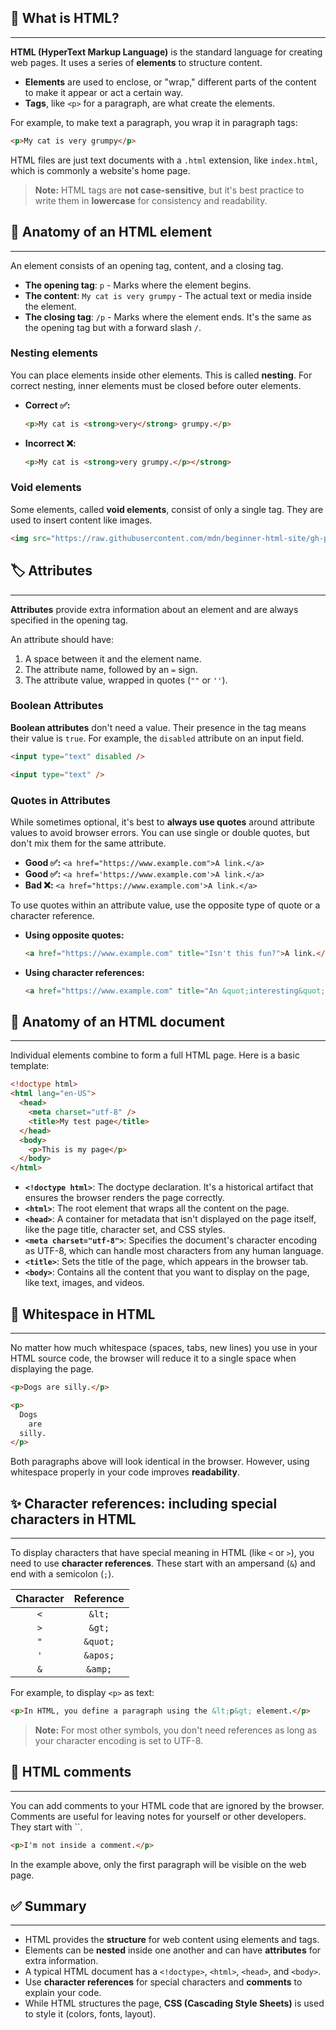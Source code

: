 ## 📝 What is HTML?

-----

**HTML (HyperText Markup Language)** is the standard language for creating web pages. It uses a series of **elements** to structure content.

  - **Elements** are used to enclose, or "wrap," different parts of the content to make it appear or act a certain way.
  - **Tags**, like `<p>` for a paragraph, are what create the elements.

For example, to make text a paragraph, you wrap it in paragraph tags:

```html
<p>My cat is very grumpy</p>
```

HTML files are just text documents with a `.html` extension, like `index.html`, which is commonly a website's home page.

> **Note:** HTML tags are **not case-sensitive**, but it's best practice to write them in **lowercase** for consistency and readability.

## 🔬 Anatomy of an HTML element

-----

An element consists of an opening tag, content, and a closing tag.

  - **The opening tag**: `p` - Marks where the element begins.
  - **The content**: `My cat is very grumpy` - The actual text or media inside the element.
  - **The closing tag**: `/p` - Marks where the element ends. It's the same as the opening tag but with a forward slash `/`.

### Nesting elements

You can place elements inside other elements. This is called **nesting**. For correct nesting, inner elements must be closed before outer elements.

  - **Correct ✅:**
    ```html
    <p>My cat is <strong>very</strong> grumpy.</p>
    ```
  - **Incorrect ❌:**
    ```html
    <p>My cat is <strong>very grumpy.</p></strong>
    ```

### Void elements

Some elements, called **void elements**, consist of only a single tag. They are used to insert content like images.

```html
<img src="https://raw.githubusercontent.com/mdn/beginner-html-site/gh-pages/images/firefox-icon.png" alt="Firefox icon" />
```

## 🏷️ Attributes

-----

**Attributes** provide extra information about an element and are always specified in the opening tag.

An attribute should have:

1.  A space between it and the element name.
2.  The attribute name, followed by an `=` sign.
3.  The attribute value, wrapped in quotes (`""` or `''`).

### Boolean Attributes

**Boolean attributes** don't need a value. Their presence in the tag means their value is `true`. For example, the `disabled` attribute on an input field.

```html
<input type="text" disabled />

<input type="text" />
```

### Quotes in Attributes

While sometimes optional, it's best to **always use quotes** around attribute values to avoid browser errors. You can use single or double quotes, but don't mix them for the same attribute.

  - **Good ✅:** `<a href="https://www.example.com">A link.</a>`
  - **Good ✅:** `<a href='https://www.example.com'>A link.</a>`
  - **Bad ❌:** `<a href="https://www.example.com'>A link.</a>`

To use quotes within an attribute value, use the opposite type of quote or a character reference.

  - **Using opposite quotes:**
    ```html
    <a href="https://www.example.com" title="Isn't this fun?">A link.</a>
    ```
  - **Using character references:**
    ```html
    <a href="https://www.example.com" title="An &quot;interesting&quot; reference">A link.</a>
    ```

## 📄 Anatomy of an HTML document

-----

Individual elements combine to form a full HTML page. Here is a basic template:

```html
<!doctype html>
<html lang="en-US">
  <head>
    <meta charset="utf-8" />
    <title>My test page</title>
  </head>
  <body>
    <p>This is my page</p>
  </body>
</html>
```

  - **`<!doctype html>`**: The doctype declaration. It's a historical artifact that ensures the browser renders the page correctly.
  - **`<html>`**: The root element that wraps all the content on the page.
  - **`<head>`**: A container for metadata that isn't displayed on the page itself, like the page title, character set, and CSS styles.
  - **`<meta charset="utf-8">`**: Specifies the document's character encoding as UTF-8, which can handle most characters from any human language.
  - **`<title>`**: Sets the title of the page, which appears in the browser tab.
  - **`<body>`**: Contains all the content that you want to display on the page, like text, images, and videos.

## 💨 Whitespace in HTML

-----

No matter how much whitespace (spaces, tabs, new lines) you use in your HTML source code, the browser will reduce it to a single space when displaying the page.

```html
<p>Dogs are silly.</p>

<p>
  Dogs
    are
  silly.
</p>
```

Both paragraphs above will look identical in the browser. However, using whitespace properly in your code improves **readability**.

## ✨ Character references: including special characters in HTML

-----

To display characters that have special meaning in HTML (like `<` or `>`), you need to use **character references**. These start with an ampersand (`&`) and end with a semicolon (`;`).

| Character | Reference |
| :---: | :---: |
| `<` | `&lt;` |
| `>` | `&gt;` |
| `"` | `&quot;` |
| `'` | `&apos;` |
| `&` | `&amp;` |

For example, to display `<p>` as text:

```html
<p>In HTML, you define a paragraph using the &lt;p&gt; element.</p>
```

> **Note:** For most other symbols, you don't need references as long as your character encoding is set to UTF-8.

## 🤫 HTML comments

-----

You can add comments to your HTML code that are ignored by the browser. Comments are useful for leaving notes for yourself or other developers. They start with \`\`.

```html
<p>I'm not inside a comment.</p>

```

In the example above, only the first paragraph will be visible on the web page.

## ✅ Summary

-----

  - HTML provides the **structure** for web content using elements and tags.
  - Elements can be **nested** inside one another and can have **attributes** for extra information.
  - A typical HTML document has a `<!doctype>`, `<html>`, `<head>`, and `<body>`.
  - Use **character references** for special characters and **comments** to explain your code.
  - While HTML structures the page, **CSS (Cascading Style Sheets)** is used to style it (colors, fonts, layout).